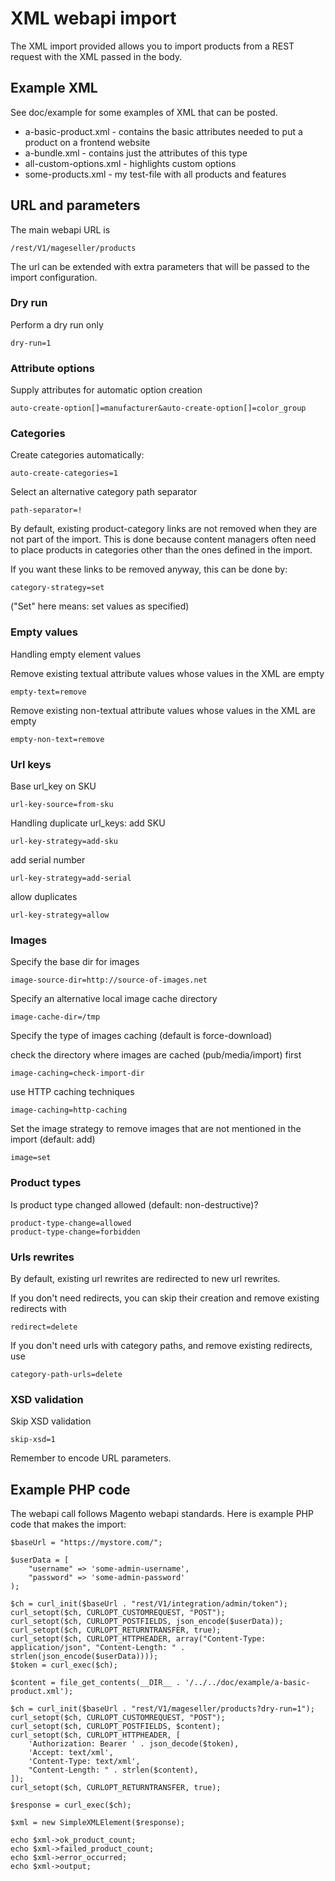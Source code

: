 # XML webapi import

The XML import provided allows you to import products from a REST request with the XML passed in the body.

## Example XML

See doc/example for some examples of XML that can be posted.

* a-basic-product.xml - contains the basic attributes needed to put a product on a frontend website
* a-bundle.xml - contains just the attributes of this type
* all-custom-options.xml - highlights custom options
* some-products.xml - my test-file with all products and features

## URL and parameters

The main webapi URL is

    /rest/V1/mageseller/products

The url can be extended with extra parameters that will be passed to the import configuration.

### Dry run

Perform a dry run only

    dry-run=1

### Attribute options

Supply attributes for automatic option creation

    auto-create-option[]=manufacturer&auto-create-option[]=color_group

### Categories

Create categories automatically:

    auto-create-categories=1

Select an alternative category path separator

    path-separator=!

By default, existing product-category links are not removed when they are not part of the import. This is done because content managers often need to place products in categories other than the ones defined in the import.  

If you want these links to be removed anyway, this can be done by:

    category-strategy=set

("Set" here means: set values as specified)

### Empty values

Handling empty element values

Remove existing textual attribute values whose values in the XML are empty

    empty-text=remove

Remove existing non-textual attribute values whose values in the XML are empty

    empty-non-text=remove

### Url keys

Base url_key on SKU

    url-key-source=from-sku

Handling duplicate url_keys: add SKU

    url-key-strategy=add-sku

add serial number

    url-key-strategy=add-serial

allow duplicates

    url-key-strategy=allow

### Images

Specify the base dir for images

    image-source-dir=http://source-of-images.net

Specify an alternative local image cache directory

    image-cache-dir=/tmp
    
Specify the type of images caching (default is force-download)

check the directory where images are cached (pub/media/import) first

    image-caching=check-import-dir
    
use HTTP caching techniques

    image-caching=http-caching

Set the image strategy to remove images that are not mentioned in the import (default: add)

    image=set

### Product types

Is product type changed allowed (default: non-destructive)?

    product-type-change=allowed
    product-type-change=forbidden

### Urls rewrites

By default, existing url rewrites are redirected to new url rewrites.

If you don't need redirects, you can skip their creation and remove existing redirects with

    redirect=delete

If you don't need urls with category paths, and remove existing redirects, use

    category-path-urls=delete

### XSD validation

Skip XSD validation

    skip-xsd=1

Remember to encode URL parameters.

## Example PHP code

The webapi call follows Magento webapi standards. Here is example PHP code that makes the import:

    $baseUrl = "https://mystore.com/";

    $userData = [
        "username" => 'some-admin-username',
        "password" => 'some-admin-password'
    );

    $ch = curl_init($baseUrl . "rest/V1/integration/admin/token");
    curl_setopt($ch, CURLOPT_CUSTOMREQUEST, "POST");
    curl_setopt($ch, CURLOPT_POSTFIELDS, json_encode($userData));
    curl_setopt($ch, CURLOPT_RETURNTRANSFER, true);
    curl_setopt($ch, CURLOPT_HTTPHEADER, array("Content-Type: application/json", "Content-Length: " . strlen(json_encode($userData))));
    $token = curl_exec($ch);

    $content = file_get_contents(__DIR__ . '/../../doc/example/a-basic-product.xml');

    $ch = curl_init($baseUrl . "rest/V1/mageseller/products?dry-run=1");
    curl_setopt($ch, CURLOPT_CUSTOMREQUEST, "POST");
    curl_setopt($ch, CURLOPT_POSTFIELDS, $content);
    curl_setopt($ch, CURLOPT_HTTPHEADER, [
        'Authorization: Bearer ' . json_decode($token),
        'Accept: text/xml',
        'Content-Type: text/xml',
        "Content-Length: " . strlen($content),
    ]);
    curl_setopt($ch, CURLOPT_RETURNTRANSFER, true);

    $response = curl_exec($ch);

    $xml = new SimpleXMLElement($response);

    echo $xml->ok_product_count;
    echo $xml->failed_product_count;
    echo $xml->error_occurred;
    echo $xml->output;
